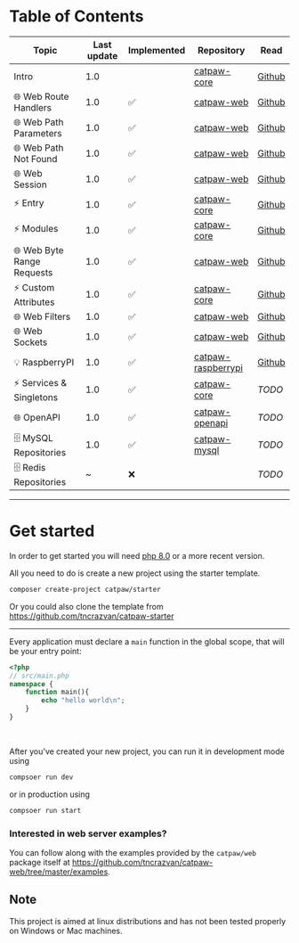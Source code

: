 # Table of Contents

| Topic                      | Last update | Implemented | Repository                                                            | Read                                       |
|----------------------------|-------------|-------------|-----------------------------------------------------------------------|--------------------------------------------|
| Intro                      | 1.0         |             | [catpaw-core](https://github.com/tncrazvan/catpaw-core)               | [Github](./docs/0.Intro.md)                |
| 🌐 Web Route Handlers      | 1.0         | ✅           | [catpaw-web](https://github.com/tncrazvan/catpaw-web)                 | [Github](./docs/1.WebRouteHandlers.md)     |
| 🌐 Web Path Parameters     | 1.0         | ✅           | [catpaw-web](https://github.com/tncrazvan/catpaw-web)                 | [Github](./docs/2.WebPathParameters.md)    |
| 🌐 Web Path Not Found      | 1.0         | ✅           | [catpaw-web](https://github.com/tncrazvan/catpaw-web)                 | [Github](./docs/3.WebPathNotFound.md)      |
| 🌐 Web Session             | 1.0         | ✅           | [catpaw-web](https://github.com/tncrazvan/catpaw-web)                 | [Github](./docs/4.WebSession.md)           |
| ⚡ Entry                    | 1.0         | ✅           | [catpaw-core](https://github.com/tncrazvan/catpaw-core)               | [Github](./docs/5.Entry.md)                |
| ⚡ Modules                  | 1.0         | ✅           | [catpaw-core](https://github.com/tncrazvan/catpaw-core)               | [Github](./docs/6.Modules.md)              |
| 🌐 Web Byte Range Requests | 1.0         | ✅           | [catpaw-web](https://github.com/tncrazvan/catpaw-web)                 | [Github](./docs/7.WebByteRangeRequests.md) |
| ⚡ Custom Attributes        | 1.0         | ✅           | [catpaw-core](https://github.com/tncrazvan/catpaw-core)               | [Github](./docs/8.CustomAttributes.md)     |
| 🌐 Web Filters             | 1.0         | ✅           | [catpaw-web](https://github.com/tncrazvan/catpaw-web)                 | [Github](./docs/9.WebFilters.md)           |
| 🌐 Web Sockets             | 1.0         | ✅           | [catpaw-web](https://github.com/tncrazvan/catpaw-web)                 | [Github](./docs/10.WebSockets.md)          |
| 💡 RaspberryPI             | 1.0         | ✅           | [catpaw-raspberrypi](https://github.com/tncrazvan/catpaw-raspberrypi) | [Github](./docs/11.RaspberryPI.md)         |
| ⚡ Services & Singletons    | 1.0         | ✅           | [catpaw-core](https://github.com/tncrazvan/catpaw-core)               | _TODO_                                     |
| 🌐 OpenAPI                 | 1.0         | ✅           | [catpaw-openapi](https://github.com/tncrazvan/catpaw-openapi)         | _TODO_                                     |
| 🗄 MySQL Repositories      | 1.0         | ✅           | [catpaw-mysql](https://github.com/tncrazvan/catpaw-mysql)             | _TODO_                                     |
| 🗄 Redis Repositories      | ~           | ❌           |                                                                       | _TODO_                                     |

---

# Get started

In order to get started you will need [php 8.0](https://www.php.net/downloads.php) or a more recent version.

All you need to do is create a new project using the starter template.

```bash
composer create-project catpaw/starter
```

Or you could also clone the template from https://github.com/tncrazvan/catpaw-starter

---

Every application must declare a ```main``` function in the global scope, that will be your entry point:

```php
<?php
// src/main.php
namespace {
    function main(){
        echo "hello world\n";
    }
}
```

<br/>

After you've created your new project, you can run it in development mode using

```bash
compsoer run dev
```

or in production using

```bash
compsoer run start
```

### Interested in web server examples?

You can follow along with the examples provided by the `catpaw/web` package itself
at https://github.com/tncrazvan/catpaw-web/tree/master/examples.

## Note

This project is aimed at linux distributions and has not been tested properly on Windows or Mac machines.
